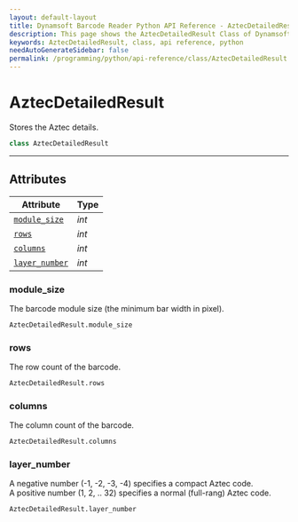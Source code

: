 ```yaml
---
layout: default-layout
title: Dynamsoft Barcode Reader Python API Reference - AztecDetailedResult Class
description: This page shows the AztecDetailedResult Class of Dynamsoft Barcode Reader for Python SDK.
keywords: AztecDetailedResult, class, api reference, python
needAutoGenerateSidebar: false
permalink: /programming/python/api-reference/class/AztecDetailedResult.html
---
```



# AztecDetailedResult
Stores the Aztec details.

```python
class AztecDetailedResult
```  

---


## Attributes
  
| Attribute | Type |
|---------- | ----------- | 
| [`module_size`](#module_size) | *int* |
| [`rows`](#rows) | *int* | 
| [`columns`](#columns) | *int* |
| [`layer_number`](#layernumber) | *int* |
  
  
### module_size
The barcode module size (the minimum bar width in pixel).

```python
AztecDetailedResult.module_size
```  
   
### rows
The row count of the barcode.

```python
AztecDetailedResult.rows
```  

### columns
The column count of the barcode.

```python
AztecDetailedResult.columns
```  

### layer_number
A negative number (-1, -2, -3, -4) specifies a compact Aztec code.  
A positive number (1, 2, .. 32) specifies a normal (full-rang) Aztec code.  

```python
AztecDetailedResult.layer_number
```  
